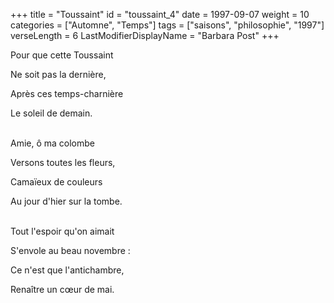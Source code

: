 +++
title = "Toussaint"
id = "toussaint_4"
date = 1997-09-07
weight = 10
categories = ["Automne", "Temps"]
tags = ["saisons", "philosophie", "1997"]
verseLength = 6
LastModifierDisplayName = "Barbara Post"
+++

Pour que cette Toussaint

Ne soit pas la dernière,

Après ces temps-charnière

Le soleil de demain.

 \
Amie, ô ma colombe

Versons toutes les fleurs,

Camaïeux de couleurs

Au jour d'hier sur la tombe.

 \
Tout l'espoir qu'on aimait

S'envole au beau novembre :

Ce n'est que l'antichambre,

Renaître un cœur de mai.
